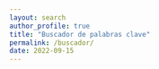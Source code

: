 ```yaml
---
layout: search
author_profile: true
title: "Buscador de palabras clave"
permalink: /buscador/
date: 2022-09-15
---
```

